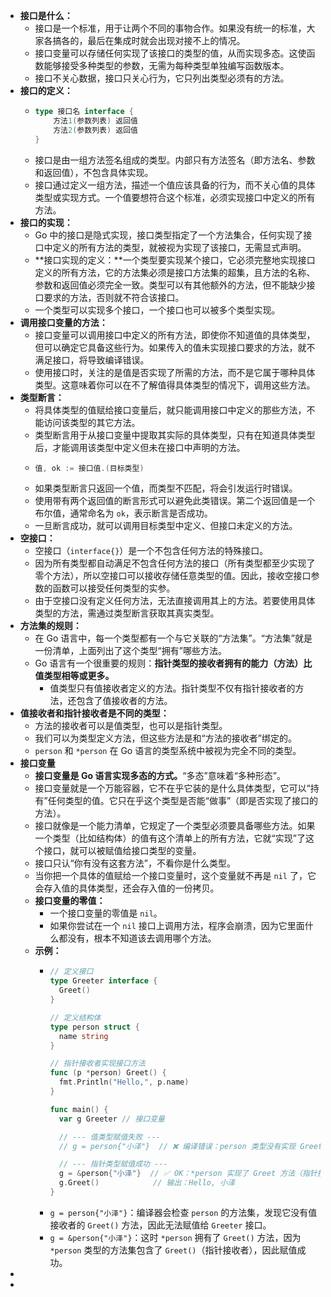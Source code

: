 - **接口是什么：**
	- 接口是一个标准，用于让两个不同的事物合作。如果没有统一的标准，大家各搞各的，最后在集成时就会出现对接不上的情况。
	- 接口变量可以存储任何实现了该接口的类型的值，从而实现多态。这使函数能够接受多种类型的参数，无需为每种类型单独编写函数版本。
	- 接口不关心数据，接口只关心行为，它只列出类型必须有的方法。
- **接口的定义：**
	- ```go
	  type 接口名 interface {
	      方法1(参数列表) 返回值
	      方法2(参数列表) 返回值
	  }
	  ```
	- 接口是由一组方法签名组成的类型。内部只有方法签名（即方法名、参数和返回值），不包含具体实现。
	- 接口通过定义一组方法，描述一个值应该具备的行为，而不关心值的具体类型或实现方式。一个值要想符合这个标准，必须实现接口中定义的所有方法。
- **接口的实现：**
	- Go 中的接口是隐式实现，接口类型指定了一个方法集合，任何实现了接口中定义的所有方法的类型，就被视为实现了该接口，无需显式声明。
	- **接口实现的定义：**一个类型要实现某个接口，它必须完整地实现接口定义的所有方法，它的方法集必须是接口方法集的超集，且方法的名称、参数和返回值必须完全一致。类型可以有其他额外的方法，但不能缺少接口要求的方法，否则就不符合该接口。
	- 一个类型可以实现多个接口，一个接口也可以被多个类型实现。
- **调用接口变量的方法：**
	- 接口变量可以调用接口中定义的所有方法，即使你不知道值的具体类型，但可以确定它具备这些行为。如果传入的值未实现接口要求的方法，就不满足接口，将导致编译错误。
	- 使用接口时，关注的是值是否实现了所需的方法，而不是它属于哪种具体类型。这意味着你可以在不了解值得具体类型的情况下，调用这些方法。
- **类型断言：**
	- 将具体类型的值赋给接口变量后，就只能调用接口中定义的那些方法，不能访问该类型的其它方法。
	- 类型断言用于从接口变量中提取其实际的具体类型，只有在知道具体类型后，才能调用该类型中定义但未在接口中声明的方法。
	- ```go
	  值, ok := 接口值.(目标类型)
	  ```
	- 如果类型断言只返回一个值，而类型不匹配，将会引发运行时错误。
	- 使用带有两个返回值的断言形式可以避免此类错误。第二个返回值是一个布尔值，通常命名为 `ok`，表示断言是否成功。
	- 一旦断言成功，就可以调用目标类型中定义、但接口未定义的方法。
- **空接口：**
	- 空接口（`interface{}`）是一个不包含任何方法的特殊接口。
	- 因为所有类型都自动满足不包含任何方法的接口（所有类型都至少实现了零个方法），所以空接口可以接收存储任意类型的值。因此，接收空接口参数的函数可以接受任何类型的实参。
	- 由于空接口没有定义任何方法，无法直接调用其上的方法。若要使用具体类型的方法，需通过类型断言获取其真实类型。
- **方法集的规则：**
	- 在 Go 语言中，每一个类型都有一个与它关联的“方法集”。“方法集”就是一份清单，上面列出了这个类型“拥有”哪些方法。
	- Go 语言有一个很重要的规则：**指针类型的接收者拥有的能力（方法）比值类型相等或更多。**
		- 值类型只有值接收者定义的方法。指针类型不仅有指针接收者的方法，还包含了值接收者的方法。
- **值接收者和指针接收者是不同的类型：**
	- 方法的接收者可以是值类型，也可以是指针类型。
	- 我们可以为类型定义方法，但这些方法是和“方法的接收者”绑定的。
	- `person` 和 `*person` 在 Go 语言的类型系统中被视为完全不同的类型。
- **接口变量**
	- **接口变量是 Go 语言实现多态的方式。**“多态”意味着“多种形态”。
	- 接口变量就是一个万能容器，它不在乎它装的是什么具体类型，它可以“持有”任何类型的值。它只在乎这个类型是否能“做事”（即是否实现了接口的方法）。
	- 接口就像是一个能力清单，它规定了一个类型必须要具备哪些方法。如果一个类型（比如结构体）的值有这个清单上的所有方法，它就“实现”了这个接口，就可以被赋值给接口类型的变量。
	- 接口只认“你有没有这套方法”，不看你是什么类型。
	- 当你把一个具体的值赋给一个接口变量时，这个变量就不再是 `nil` 了，它会存入值的具体类型，还会存入值的一份拷贝。
	- **接口变量的零值：**
		- 一个接口变量的零值是 `nil`。
		- 如果你尝试在一个 `nil` 接口上调用方法，程序会崩溃，因为它里面什么都没有，根本不知道该去调用哪个方法。
	- **示例：**
		- ```go
		  // 定义接口
		  type Greeter interface {
		  	Greet()
		  }
		  
		  // 定义结构体
		  type person struct {
		  	name string
		  }
		  
		  // 指针接收者实现接口方法
		  func (p *person) Greet() {
		  	fmt.Println("Hello,", p.name)
		  }
		  
		  func main() {
		  	var g Greeter // 接口变量
		  
		  	// --- 值类型赋值失败 ---
		  	// g = person{"小泽"}  // ❌ 编译错误：person 类型没有实现 Greet 方法（它没有指针接收者）
		  
		  	// --- 指针类型赋值成功 ---
		  	g = &person{"小泽"}  // ✅ OK：*person 实现了 Greet 方法（指针接收者）
		  	g.Greet()            // 输出：Hello, 小泽
		  }
		  ```
		- `g = person{"小泽"}`：编译器会检查 `person` 的方法集，发现它没有值接收者的 `Greet()` 方法，因此无法赋值给 `Greeter` 接口。
		- `g = &person{"小泽"}`：这时 `*person` 拥有了 `Greet()` 方法，因为 `*person` 类型的方法集包含了 `Greet()`（指针接收者），因此赋值成功。
-
-